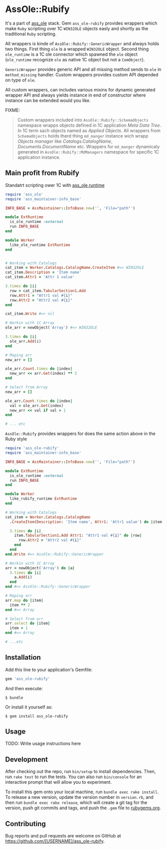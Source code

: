 # AssOle::Rubify

It's a part of [ass_ole](https://github.com/leoniv/ass_ole) stack. Gem
`ass_ole-rubify` provides wrappers which make `Ruby` scripting
over 1C `WIN32OLE` objects easly and shortly as the traditional `Ruby`
scripting.

All wrappers is kinde of `AssOle::Rubify::GenericWrapper` and always holds two
things. First thing `ole` is a wrapped `WIN32OLE` object. Second thing
`ole_runtime` is a 1C ole connector which spawned the `ole` object
(`ole_runtime` recognize `ole` as native 1C object but not a `ComObject`).

`GenericWrapper` provides generic API and all missing method sends to `ole` in
`method_missing` handler. Custom wrappers provides custom API depended
on type of `ole`.

All custom wrappers, can includes various mixins for dynamic generated
wrapper API and always yields instance in end of constructor where instance
can be extended would you like.

FIXME:
>  Custom wrappers included into `AssOle::Rubify::SchemaObjects` namespace
>  wrapps objects defined in 1C application *Meta Data Tree*.
>  In 1C term sach objects named as *Applied Objects*.
>  All wrappers from `SchemaObjects` holds therd thing `md_manger` instance wich
>  wrapp *Objects manager* like *Catalogs.CatalogName*, *Documents.DocumentName*
>  etc. Wrappers for `md_manger` dynamicaly generated in
>  `AssOle::Rubify::MdManagers` namespace for specific 1C application instance.

## Main profit from Rubify

Standatrt scripting ower 1C with [ass_ole runtime](https://github.com/leoniv/ass_ole)

```ruby
require 'ass_ole'
require 'ass_maintainer-info_base'

INFO_BASE = AssMaintainer::InfoBase.new('', 'File="path"')

module ExtRuntime
  is_ole_runtime :external
  run INFO_BASE
end

module Worker
  like_ole_runtime ExtRuntime
end


# Working with Catalogs
cat_item = Worker.Catalogs.CatalogName.CreateItem #=> WIN32OLE
cat_item.Description = 'Item name'
cat_item.Attr1 = 'Attr 1 value'

3.times do |i|
  row = cat_item.TabularSection1.Add
  row.Attr1 = "Attr1 val #{i}"
  row.Attr2 = "Attr2 val #{i}"
end

cat_item.Write #=> nil

# Workin with 1C Array
ole_arr = newObject('Array') #=> WIN32OLE

3.times do |i|
  ole_arr.Add(i)
end

# Maping arr
new_arr = []

ole_arr.Count.times do |index|
  new_arr << arr.Get(index) ** 2
end

# Select from Array
new_arr = []

ole_arr.Count.times do |index|
  val = ole_arr.Get(index)
  new_arr << val if val > 1
end

# ... etc

```

`AssOle::Rubify` provides wrappers for does the same action above in the Ruby
style

```ruby
require 'ass_ole-rubify'
require 'ass_maintainer-info_base'

INFO_BASE = AssMaintainer::InfoBase.new('', 'File="path"')

module ExtRuntime
  is_ole_runtime :external
  run INFO_BASE
end

module Worker
  like_rubify_runtime ExtRuntime
end

# Working with Catalogs
cat_item = Worker.Catalogs.CatalogName
  .CreateItem(Description: 'Item name', Attr1: 'Attr1 value') do |item|

  3.times do |i|
    item.TabularSection1.Add Attr1: "Attr1 val #{i}" do |row|
      row.Attr2 = "Attr2 val #{i}"
    end
  end
end.Write #=> AssOle::Rubify::GenericWrapper

# Workin with 1C Array
arr = newObject('Array') do |a|
  3.times do |i|
    a.Add(i)
  end
end #=> AssOle::Rubify::GenericWrapper

# Maping arr
arr.map do |item|
  item ** 2
end #=> Array

# Select from arr
arr.select do |item|
  item > 1
end #=> Array

# ...etc
```


## Installation

Add this line to your application's Gemfile:

```ruby
gem 'ass_ole-rubify'
```

And then execute:

    $ bundle

Or install it yourself as:

    $ gem install ass_ole-rubify

## Usage

TODO: Write usage instructions here

## Development

After checking out the repo, run `bin/setup` to install dependencies. Then, run `rake test` to run the tests. You can also run `bin/console` for an interactive prompt that will allow you to experiment.

To install this gem onto your local machine, run `bundle exec rake install`. To release a new version, update the version number in `version.rb`, and then run `bundle exec rake release`, which will create a git tag for the version, push git commits and tags, and push the `.gem` file to [rubygems.org](https://rubygems.org).

## Contributing

Bug reports and pull requests are welcome on GitHub at https://github.com/[USERNAME]/ass_ole-rubify.
